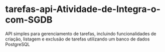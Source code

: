 # tarefas-api-Atividade-de-Integra-o-com-SGDB
API simples para gerenciamento de tarefas, incluindo funcionalidades de criação, listagem e exclusão de tarefas utilizando um banco de dados PostgreSQL
